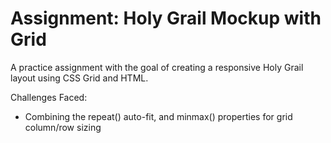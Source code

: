 # Assignment: Holy Grail Mockup with Grid
A practice assignment with the goal of creating a responsive Holy Grail layout using CSS Grid and HTML.

Challenges Faced:
- Combining the repeat() auto-fit, and minmax() properties for grid column/row sizing
